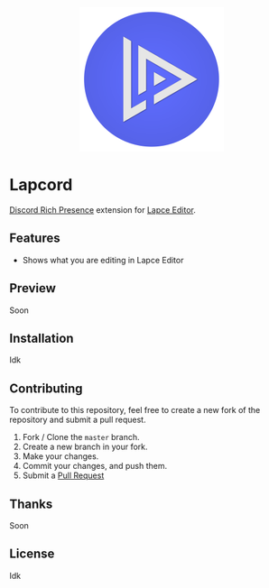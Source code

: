 <p align="center">
  <a href="" target="_blank" rel="noopener noreferrer">
    <img width="256" src="./lapcord-logo.png" alt="Lapcord Logo">
  </a>
</p>

# Lapcord

[Discord Rich Presence](https://discord.com/rich-presence) extension for [Lapce Editor](https://lapce.dev/).

## Features

- Shows what you are editing in Lapce Editor

## Preview

Soon

## Installation

Idk

## Contributing

To contribute to this repository, feel free to create a new fork of the repository and submit a pull request.

1. Fork / Clone the `master` branch.
2. Create a new branch in your fork.
3. Make your changes.
4. Commit your changes, and push them.
5. Submit a [Pull Request](https://github.com/dzlib/lapcord/pulls)

## Thanks

Soon

## License

Idk
